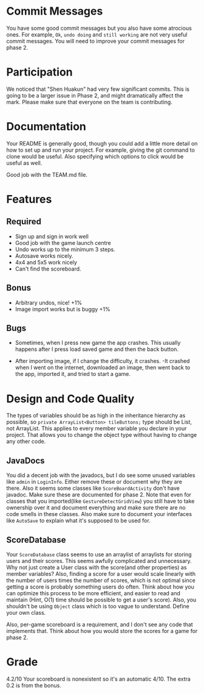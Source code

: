 # Commit Messages
You have some good commit messages but you also have some atrocious ones. For example, `Ok`, `undo doing` and `still working` are not very useful commit messages. You will need to improve your commit messages for phase 2.

# Participation
We noticed that "Shen Huakun" had very few significant commits. This is going to be a larger issue in Phase 2, and might dramatically affect the mark. Please make sure that everyone on the team is contributing.

# Documentation
Your README is generally good, though you could add a little more detail on how to set up and run your project. For example, giving the git command to clone would be useful. Also specifying which options to click would be useful as well. 

Good job with the TEAM.md file.

# Features
## Required
- Sign up and sign in work well
- Good job with the game launch centre
- Undo works up to the minimum 3 steps.
- Autosave works nicely.
- 4x4 and 5x5 work nicely
- Can't find the scoreboard.

## Bonus
- Arbitrary undos, nice! +1%
- Image import works but is buggy +1%

## Bugs
- Sometimes, when I press new game the app crashes. This usually happens after I press load saved game and then the back button.

- After importing image, if I change the difficulty, it crashes.
	-It crashed when I went on the internet, downloaded an image, then went back to the app, imported it, and tried to start a game. 

# Design and Code Quality
The types of variables should be as high in the inheritance hierarchy as possible, so `private ArrayList<Button> tileButtons;` type should be List, not ArrayList. This applies to every member variable you declare in your project. That allows you to change the object type without having to change any other code.

## JavaDocs
You did a decent job with the javadocs, but I do see some unused variables like `admin` in `LoginInfo`. Either remove these or document why they are there. Also it seems some classes like `ScoreBoardActivity` don't have javadoc. Make sure these are documented for phase 2. Note that even for classes that you imported(like `GestureDetectGridView`) you still have to take ownership over it and document everything and make sure there are no code smells in these classes. Also make sure to document your interfaces like `AutoSave` to explain what it's supposed to be used for. 

## ScoreDatabase
Your `ScoreDatabase` class seems to use an arraylist of arraylists for storing users and their scores. This seems awfully complicated and unnecessary. Why not just create a User class with the score(and other properties) as member variables? Also, finding a score for a user would scale linearly with the number of users times the number of scores, which is not optimal since getting a score is probably something users do often. Think about how you can optimize this process to be more efficient, and easier to read and maintain (Hint, O(1) time should be possible to get a user's score). Also, you shouldn't be using `Object` class which is too vague to understand. Define your own class. 

Also, per-game scoreboard is a requirement, and I don't see any code that implements that. Think about how you would store the scores for a game for phase 2.


# Grade
4.2/10
Your scoreboard is nonexistent so it's an automatic 4/10.
The extra 0.2 is from the bonus.


